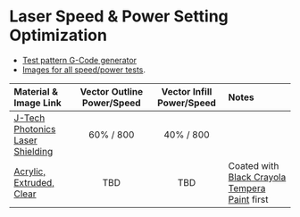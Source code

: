 # Laser Speed & Power Setting Optimization

* [Test pattern G-Code generator](https://github.com/doug-harriman/gcode-utilities/blob/main/gcode_doc.py)
* [Images for all speed/power tests](speed-power-images/).  

| Material & Image Link | Vector Outline Power/Speed | Vector Infill Power/Speed | Notes |
| :-------------------- | :------------------: | :-----------------: | :---- |
| [J-Tech Photonics Laser Shielding](speed-power-images/acrylic-J-Tech-Photonics-Orange-Laser-Shielding.jpg) | 60% / 800 | 40% / 800 | |
| [Acrylic, Extruded, Clear](speed-power-images/acrylic-extruded-clear.jpg)| TBD | TBD | Coated with [Black Crayola Tempera Paint](https://www.amazon.com/gp/product/B0000AQMT6) first | 
